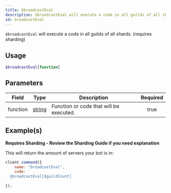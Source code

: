 ```yaml
---
title: $broadcastEval
description: $broadcastEval will execute a code in all guilds of all shards.
id: broadcastEval
---
```


`$broadcastEval` will execute a code in all guilds of all shards. (requires sharding)

## Usage

```php
$broadcastEval[function]
```

## Parameters

| Field    | Type                                                                                              | Description                             | Required |
| -------- | ------------------------------------------------------------------------------------------------- | --------------------------------------- | :------: |
| function | [string](https://developer.mozilla.org/en-US/docs/Web/JavaScript/Reference/Global_Objects/String) | Function or code that will be executed. |   true   |

## Example(s)

**Requires Sharding - Review the Sharding Guide if you need explanation**

This will return the amount of servers your bot is in:

```javascript
client.command({
    name: "broadcastEval",
    code: `
  $broadcastEval[$guildCount]
  `
});
```
